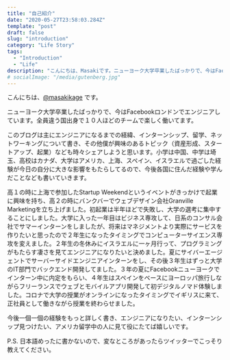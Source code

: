 ```yaml
---
title: "自己紹介"
date: "2020-05-27T23:58:03.284Z"
template: "post"
draft: false
slug: "introduction"
category: "Life Story"
tags:
  - "Introduction"
  - "Life"
description: "こんにちは、Masakiです。ニューヨーク大学卒業したばっかりで、今はFacebookロンドンでエンジニアしています。全員違う国出身で１０人ほどのチームで楽しく働いてます。"
# socialImage: "/media/gutenberg.jpg"
---
```


こんにちは、[@masakikage](https://twitter.com/masakikage) です。

ニューヨーク大学卒業したばっかりで、今はFacebookロンドンでエンジニアしています。全員違う国出身で１０人ほどのチームで楽しく働いてます。

このブログは主にエンジニアになるまでの経緯、インターンシップ、留学、ネットワーキングについて書き、その他僕が興味のあるトピック（資産形成、スタートアップ、起業）なども時々シェアしようと思います。小学は中国、中学は埼玉、高校はカナダ、大学はアメリカ、上海、スペイン、イスラエルで過ごした経験が今日の自分に大きな影響をもたらしてるので、今後各国に住んだ経験や学んだことなども書いていきます。

高１の時に上海で参加したStartup Weekendというイベントがきっかけで起業に興味を持ち、高２の時にバンクバーでウェブデザイン会社Granville Marketingを立ち上げました。初起業は半年ほどで失敗し、大学の選考に集中することにしました。大学に入った一年目はビジネス専攻して、日系のコンサル会社でサマーインターンをしましたが、将来はマネジメントより実際にサービスを作りたいと思ったので２年生になったタイミングでコンピューターサイエンス専攻を変えました。２年生の冬休みにイスラエルに一ヶ月行って、プログラミングがもたらす凄さを見てエンジニアになりたいと決めました。夏にサイバーエージェントでサーバーサイドエンジニアインターンをし、その後３年生はずっと大学のIT部門でバックエンド開発してました。３年の夏にFacebookニューヨークでインターン中に内定をもらい、４年生はスペインをベースにヨーロッパ旅行しながらフリーランスでウェブとモバイルアプリ開発して初デジタルノマド体験しました。コロナで大学の授業がオンラインになったタイミングでイギリスに来て、正社員として働きながら授業を終わらせました。

今後一個一個の経験をもっと詳しく書き、エンジニアになりたい、インターンシップ見つけたい、アメリカ留学中の人に見て役にたてば嬉しいです。

P.S. 日本語めったに書かないので、変なところがあったらツイッターでこっそり教えてください。